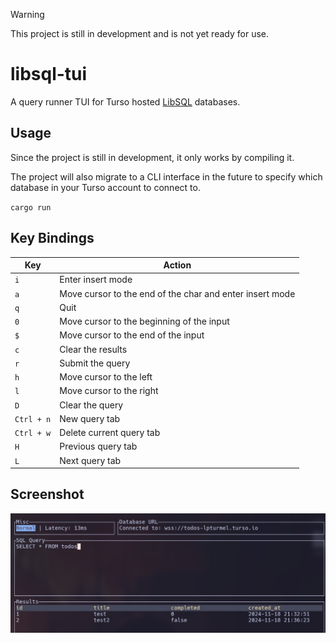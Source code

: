 > [!WARNING]  
> This project is still in development and is not yet ready for use.

# libsql-tui

A query runner TUI for Turso hosted [LibSQL](https://github.com/tursodatabase/libsql) databases.

## Usage

Since the project is still in development, it only works by compiling it.

The project will also migrate to a CLI interface in the future to specify which
database in your Turso account to connect to.

`cargo run`


## Key Bindings

| Key | Action |
| --- | --- |
| `i` | Enter insert mode |
| `a` | Move cursor to the end of the char and enter insert mode |
| `q` | Quit |
| `0` | Move cursor to the beginning of the input |
| `$` | Move cursor to the end of the input |
| `c` | Clear the results |
| `r` | Submit the query |
| `h` | Move cursor to the left |
| `l` | Move cursor to the right |
| `D` | Clear the query |
| `Ctrl + n` | New query tab |
| `Ctrl + w` | Delete current query tab |
| `H` | Previous query tab |
| `L` | Next query tab |

## Screenshot

![Screenshot](screenshot.jpg)
